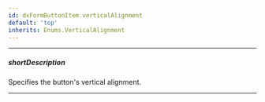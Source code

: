 ```yaml
---
id: dxFormButtonItem.verticalAlignment
default: 'top'
inherits: Enums.VerticalAlignment
---
```

---
##### shortDescription
Specifies the button's vertical alignment.

---
<!-- Description goes here -->